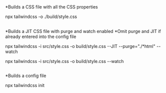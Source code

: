 ##

\*Builds a CSS file with all the CSS properties

npx tailwindcss -o ./build/style.css

##

*Builds a JIT CSS file with purge and watch enabled
*Omit purge and JIT if already entered into the config file

npx tailwindcss -i src/style.css -o build/style.css --JIT --purge="./\*html" --watch

npx tailwindcss -i src/style.css -o build/style.css --watch

##

\*Builds a config file

npx tailwindcss init
